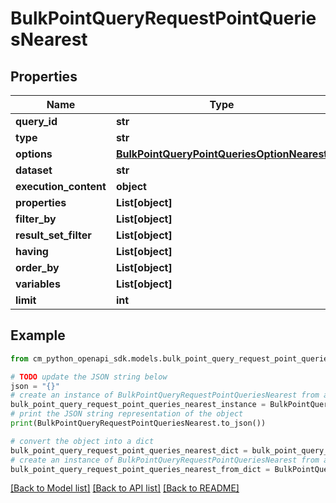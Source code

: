 # BulkPointQueryRequestPointQueriesNearest


## Properties

Name | Type | Description | Notes
------------ | ------------- | ------------- | -------------
**query_id** | **str** |  | [optional] 
**type** | **str** |  | 
**options** | [**BulkPointQueryPointQueriesOptionNearest**](BulkPointQueryPointQueriesOptionNearest.md) |  | 
**dataset** | **str** |  | 
**execution_content** | **object** |  | [optional] 
**properties** | **List[object]** |  | [optional] 
**filter_by** | **List[object]** |  | [optional] 
**result_set_filter** | **List[object]** |  | [optional] 
**having** | **List[object]** |  | [optional] 
**order_by** | **List[object]** |  | [optional] 
**variables** | **List[object]** |  | [optional] 
**limit** | **int** |  | [optional] 

## Example

```python
from cm_python_openapi_sdk.models.bulk_point_query_request_point_queries_nearest import BulkPointQueryRequestPointQueriesNearest

# TODO update the JSON string below
json = "{}"
# create an instance of BulkPointQueryRequestPointQueriesNearest from a JSON string
bulk_point_query_request_point_queries_nearest_instance = BulkPointQueryRequestPointQueriesNearest.from_json(json)
# print the JSON string representation of the object
print(BulkPointQueryRequestPointQueriesNearest.to_json())

# convert the object into a dict
bulk_point_query_request_point_queries_nearest_dict = bulk_point_query_request_point_queries_nearest_instance.to_dict()
# create an instance of BulkPointQueryRequestPointQueriesNearest from a dict
bulk_point_query_request_point_queries_nearest_from_dict = BulkPointQueryRequestPointQueriesNearest.from_dict(bulk_point_query_request_point_queries_nearest_dict)
```
[[Back to Model list]](../README.md#documentation-for-models) [[Back to API list]](../README.md#documentation-for-api-endpoints) [[Back to README]](../README.md)


